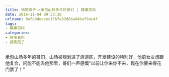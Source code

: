 ```yaml
---
title: 搞笑段子->承包山场多年的哥们 | 糗事百科
date: 2019-11-04 09:33:38
urlname: 0afa9deeeec17b7e82d8ba64baf9ac4f
tags: 
- 糗事百科
categories:
- 糗事百科
- 搞笑段子
---
```

承包山场多年的哥们，山场被规划进了旅游区，开发建设的特别好，他前女友想跟他复合，问能不能去他那里，哥们一声感慨“以前让你来你不来，现在你要来得花门票了！”


